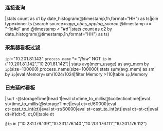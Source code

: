 ### 连接查询
|stats count as c1 by date_histogram(@timestamp,1h,format="HH") as ts|join type=inner ts (search source=*:app_cbcs_applog_source* @timestamp >= "-1d#d" and @timestamp < "#d"|stats count as c2 by date_histogram(@timestamp,1h,format="HH") as ts)

### 采集器看板过滤
`ip`!="10.201.81.143"
`process_name` *= "*flow*" NOT `ip` in ("10.201.81.142","10.201.81.142")| stats avg(mem_usage) as avg_mem by `ip`(size=100000),process_name(size=100000)|stats sum(avg_mem) as sm by `ip`|eval Memory=sm/1024/1024|filter Memory >110|table `ip`,Memory

### 日志延时看板
|sort -@storageTime|head 1|eval ct=time_to_millis(@collectiontime)|eval st=time_to_millis(@storageTime)|eval ct=ct/60000|eval ct=cast_to_int(ct)|eval st=st/60000|eval st=cast_to_int(st)|eval dt=st\-ct|eval dt=if(dt>5, dt,0)|table dt

`@ip` in ("10.231.176.139","10.231.176.140","10.201.176.111","10.201.176.112")